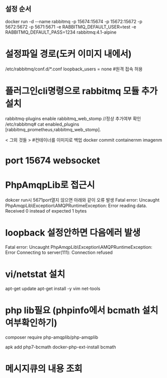 ## 설정 순서
docker run -d --name rabbitmq -p 15674:15674 -p 15672:15672 -p 5672:5672 -p 5671:5671 -e RABBITMQ_DEFAULT_USER=test -e RABBITMQ_DEFAULT_PASS=1234 rabbitmq:4.1-alpine

# 설정파일 경로(도커 이미지 내에서)
/etc/rabbitmq/conf.d/*.conf
loopback_users = none #원격 접속 허용

# 플러그인cli명령으로 rabbitmq 모듈 추가 설치
rabbitmq-plugins enable rabbitmq_web_stomp
//정상 추가여부 확인
/etc/rabbitmq# cat enabled_plugins 
[rabbitmq_prometheus,rabbitmq_web_stomp].



< 그외 것들 >
#컨테이너를 이미지로 백업
docker commit containernm imagenm

# port 15674 websocket

# PhpAmqpLib로 접근시 
dokcer run시 5671port열지 않으면 아래와 같이 오류 발생
Fatal error: Uncaught PhpAmqpLib\Exception\AMQPRuntimeException: Error reading data. Received 0 instead of expected 1 bytes

# loopback 설정안하면 다음에러 발생
Fatal error: Uncaught PhpAmqpLib\Exception\AMQPRuntimeException: Error Connecting to server(111): Connection refused


# vi/netstat 설치
apt-get update
apt-get install -y vim net-tools

# php lib필요 (phpinfo에서 bcmath 설치여부확인하기)
composer require php-amqplib/php-amqplib

apk add php7-bcmath
docker-php-ext-install bcmath




# 메시지큐의 내용 조회
